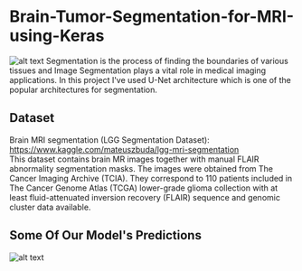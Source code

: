 # Brain-Tumor-Segmentation-for-MRI-using-Keras
![alt text](http://uupload.ir/files/c0aj_seg.png)
Segmentation is the process of finding the boundaries of various tissues and Image Segmentation plays a vital role in medical imaging applications.
In this project I've used U-Net architecture which is one of the popular architectures for segmentation.
## Dataset
Brain MRI segmentation (LGG Segmentation Dataset): https://www.kaggle.com/mateuszbuda/lgg-mri-segmentation <br>
This dataset contains brain MR images together with manual FLAIR abnormality segmentation masks.
The images were obtained from The Cancer Imaging Archive (TCIA).
They correspond to 110 patients included in The Cancer Genome Atlas (TCGA) lower-grade glioma collection with at least fluid-attenuated inversion recovery (FLAIR) sequence and genomic cluster data available.
## Some Of Our Model's Predictions
![alt text](http://uupload.ir/files/bmww_p_final.png)
